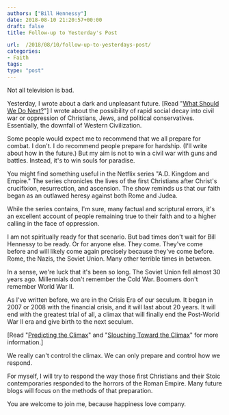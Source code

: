 ```yaml
---
authors: ["Bill Hennessy"]
date: 2018-08-10 21:20:57+00:00
draft: false
title: Follow-up to Yesterday's Post

url:  /2018/08/10/follow-up-to-yesterdays-post/
categories:
- Faith
tags:
type: "post"
---
```


Not all television is bad.

Yesterday, I wrote about a dark and unpleasant future. [Read "[What Should We Do Next?](https://www.hennessysview.com/2018/08/10/what-should-we-do-next/)"] I wrote about the possibility of rapid social decay into civil war or oppression of Christians, Jews, and political conservatives. Essentially, the downfall of Western Civilization.

Some people would expect me to recommend that we all prepare for combat. I don't. I do recommend people prepare for hardship. (I'll write about how in the future.) But my aim is not to win a civil war with guns and battles. Instead, it's to win souls for paradise.

You might find something useful in the Netflix series "A.D. Kingdom and Empire." The series chronicles the lives of the first Christians after Christ's crucifixion, resurrection, and ascension. The show reminds us that our faith began as an outlawed heresy against both Rome and Judea.

While the series contains, I'm sure, many factual and scriptural errors, it's an excellent account of people remaining true to their faith and to a higher calling in the face of oppression.

I am not spiritually ready for that scenario. But bad times don't wait for Bill Hennessy to be ready. Or for anyone else. They come. They've come before and will likely come again precisely because they've come before. Rome, the Nazis, the Soviet Union. Many other terrible times in between.

In a sense, we're luck that it's been so long. The Soviet Union fell almost 30 years ago. Millennials don't remember the Cold War. Boomers don't remember World War II.

As I've written before, we are in the Crisis Era of our seculum. It began in 2007 or 2008 with the financial crisis, and it will last about 20 years. It will end with the greatest trial of all, a climax that will finally end the Post-World War II era and give birth to the next seculum.

[Read "[Predicting the Climax](https://www.hennessysview.com/2016/11/22/predicting-the-climax/)" and "[Slouching Toward the Climax](https://www.hennessysview.com/2017/02/11/slouching-toward-the-climax/)" for more information.]

We really can't control the climax. We can only prepare and control how we respond.

For myself, I will try to respond the way those first Christians and their Stoic contemporaries responded to the horrors of the Roman Empire. Many future blogs will focus on the methods of that preparation.

You are welcome to join me, because happiness love company.
